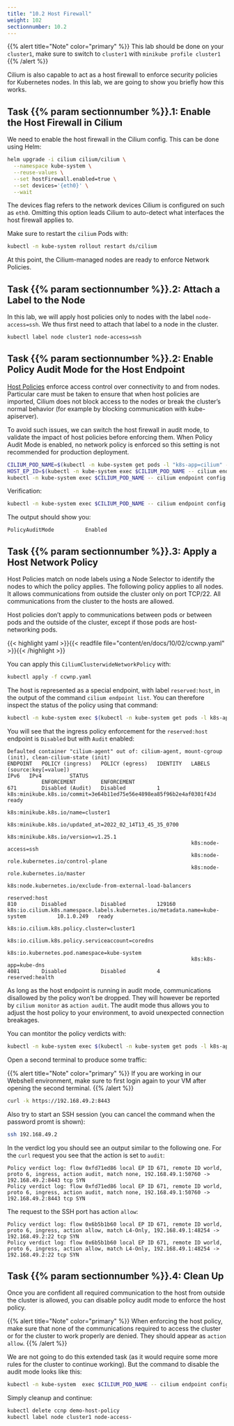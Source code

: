 ```yaml
---
title: "10.2 Host Firewall"
weight: 102
sectionnumber: 10.2
---
```



{{% alert title="Note" color="primary" %}}
This lab should be done on your `cluster1`, make sure to switch to `cluster1` with `minikube profile cluster1`
{{% /alert %}}

Cilium is also capable to act as a host firewall to enforce security policies for Kubernetes nodes. In this lab, we are going to show you briefly how this works.


## Task {{% param sectionnumber %}}.1: Enable the Host Firewall in Cilium

We need to enable the host firewall in the Cilium config. This can be done using Helm:


```bash
helm upgrade -i cilium cilium/cilium \
  --namespace kube-system \
  --reuse-values \
  --set hostFirewall.enabled=true \
  --set devices='{eth0}' \
  --wait
```

The devices flag refers to the network devices Cilium is configured on such as `eth0`. Omitting this option leads Cilium to auto-detect what interfaces the host firewall applies to.

Make sure to restart the `cilium` Pods with:

```bash
kubectl -n kube-system rollout restart ds/cilium
```

At this point, the Cilium-managed nodes are ready to enforce Network Policies.


## Task {{% param sectionnumber %}}.2: Attach a Label to the Node

In this lab, we will apply host policies only to nodes with the label `node-access=ssh`. We thus first need to attach that label to a node in the cluster.

```bash
kubectl label node cluster1 node-access=ssh
```


## Task {{% param sectionnumber %}}.2: Enable Policy Audit Mode for the Host Endpoint

[Host Policies](https://docs.cilium.io/en/latest/policy/language/#hostpolicies) enforce access control over connectivity to and from nodes. Particular care must be taken to ensure that when host policies are imported, Cilium does not block access to the nodes or break the cluster’s normal behavior (for example by blocking communication with kube-apiserver).

To avoid such issues, we can switch the host firewall in audit mode, to validate the impact of host policies before enforcing them. When Policy Audit Mode is enabled, no network policy is enforced so this setting is not recommended for production deployment.

```bash
CILIUM_POD_NAME=$(kubectl -n kube-system get pods -l "k8s-app=cilium" -o jsonpath="{.items[?(@.spec.nodeName=='cluster1')].metadata.name}")
HOST_EP_ID=$(kubectl -n kube-system exec $CILIUM_POD_NAME -- cilium endpoint list -o jsonpath='{[?(@.status.identity.id==1)].id}')
kubectl -n kube-system exec $CILIUM_POD_NAME -- cilium endpoint config $HOST_EP_ID PolicyAuditMode=Enabled
```

Verification:

```bash
kubectl -n kube-system exec $CILIUM_POD_NAME -- cilium endpoint config $HOST_EP_ID | grep PolicyAuditMode
```

The output should show you:

```
PolicyAuditMode          Enabled
```


## Task {{% param sectionnumber %}}.3: Apply a Host Network Policy

Host Policies match on node labels using a Node Selector to identify the nodes to which the policy applies. The following policy applies to all nodes. It allows communications from outside the cluster only on port TCP/22. All communications from the cluster to the hosts are allowed.

Host policies don’t apply to communications between pods or between pods and the outside of the cluster, except if those pods are host-networking pods.

{{< highlight yaml >}}{{< readfile file="content/en/docs/10/02/ccwnp.yaml" >}}{{< /highlight >}}

You can apply this `CiliumClusterwideNetworkPolicy` with:

```bash
kubectl apply -f ccwnp.yaml
```

The host is represented as a special endpoint, with label `reserved:host`, in the output of the command `cilium endpoint list`. You can therefore inspect the status of the policy using that command:

```bash
kubectl -n kube-system exec $(kubectl -n kube-system get pods -l k8s-app=cilium -o jsonpath='{.items[0].metadata.name}') -- cilium endpoint list
```
You will see that the ingress policy enforcement for the `reserved:host` endpoint is `Disabled` but with `Audit` enabled:

```
Defaulted container "cilium-agent" out of: cilium-agent, mount-cgroup (init), clean-cilium-state (init)
ENDPOINT   POLICY (ingress)   POLICY (egress)   IDENTITY   LABELS (source:key[=value])                                                  IPv6   IPv4         STATUS   
           ENFORCEMENT        ENFORCEMENT                                                                                                                   
671        Disabled (Audit)   Disabled          1          k8s:minikube.k8s.io/commit=3e64b11ed75e56e4898ea85f96b2e4af0301f43d                              ready   
                                                           k8s:minikube.k8s.io/name=cluster1                                                                        
                                                           k8s:minikube.k8s.io/updated_at=2022_02_14T13_45_35_0700                                                  
                                                           k8s:minikube.k8s.io/version=v1.25.1                                                                      
                                                           k8s:node-access=ssh                                                                                      
                                                           k8s:node-role.kubernetes.io/control-plane                                                                
                                                           k8s:node-role.kubernetes.io/master                                                                       
                                                           k8s:node.kubernetes.io/exclude-from-external-load-balancers                                              
                                                           reserved:host                                                                                            
810        Disabled           Disabled          129160     k8s:io.cilium.k8s.namespace.labels.kubernetes.io/metadata.name=kube-system          10.1.0.249   ready   
                                                           k8s:io.cilium.k8s.policy.cluster=cluster1                                                                
                                                           k8s:io.cilium.k8s.policy.serviceaccount=coredns                                                          
                                                           k8s:io.kubernetes.pod.namespace=kube-system                                                              
                                                           k8s:k8s-app=kube-dns                                                                                     
4081       Disabled           Disabled          4          reserved:health                  
```


As long as the host endpoint is running in audit mode, communications disallowed by the policy won’t be dropped. They will however be reported by `cilium monitor` as `action audit`. The audit mode thus allows you to adjust the host policy to your environment, to avoid unexpected connection breakages.

You can montitor the policy verdicts with:

```bash
kubectl -n kube-system exec $(kubectl -n kube-system get pods -l k8s-app=cilium -o jsonpath='{.items[0].metadata.name}') -- cilium monitor -t policy-verdict --related-to $HOST_EP_ID
```

Open a second terminal to produce some traffic:

{{% alert title="Note" color="primary" %}}
If you are working in our Webshell environment, make sure to first login again to your VM after opening the second terminal.
{{% /alert %}}

```bash
curl -k https://192.168.49.2:8443
```

Also try to start an SSH session (you can cancel the command when the password promt is shown):

```bash
ssh 192.168.49.2
```

In the verdict log you should see an output similar to the following one. For the `curl` request you see that the action is set to `audit`:

```
Policy verdict log: flow 0xfd71ed86 local EP ID 671, remote ID world, proto 6, ingress, action audit, match none, 192.168.49.1:50760 -> 192.168.49.2:8443 tcp SYN
Policy verdict log: flow 0xfd71ed86 local EP ID 671, remote ID world, proto 6, ingress, action audit, match none, 192.168.49.1:50760 -> 192.168.49.2:8443 tcp SYN
```

The request to the SSH port has action `allow`:

```
Policy verdict log: flow 0x6b5b1b60 local EP ID 671, remote ID world, proto 6, ingress, action allow, match L4-Only, 192.168.49.1:48254 -> 192.168.49.2:22 tcp SYN
Policy verdict log: flow 0x6b5b1b60 local EP ID 671, remote ID world, proto 6, ingress, action allow, match L4-Only, 192.168.49.1:48254 -> 192.168.49.2:22 tcp SYN
```


## Task {{% param sectionnumber %}}.4: Clean Up

Once you are confident all required communication to the host from outside the cluster is allowed, you can disable policy audit mode to enforce the host policy.

{{% alert title="Note" color="primary" %}}
When enforcing the host policy, make sure that none of the communications required to access the cluster or for the cluster to work properly are denied. They should appear as `action allow`.
{{% /alert %}}

We are not going to do this extended task (as it would require some more rules for the cluster to continue working). But the command to disable the audit mode looks like this:

```bash
kubectl -n kube-system  exec $CILIUM_POD_NAME -- cilium endpoint config $HOST_EP_ID PolicyAuditMode=Disabled
```

Simply cleanup and continue:

```bash
kubectl delete ccnp demo-host-policy
kubectl label node cluster1 node-access-
```
